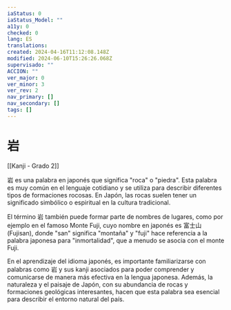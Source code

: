 ```yaml
---
iaStatus: 0
iaStatus_Model: ""
a11y: 0
checked: 0
lang: ES
translations: 
created: 2024-04-16T11:12:08.148Z
modified: 2024-06-10T15:26:26.068Z
supervisado: ""
ACCION: ""
ver_major: 0
ver_minor: 3
ver_rev: 2
nav_primary: []
nav_secondary: []
tags: []
---
```

# 岩

[[Kanji - Grado 2]]

岩 es una palabra en japonés que significa "roca" o "piedra". Esta palabra es muy común en el lenguaje cotidiano y se utiliza para describir diferentes tipos de formaciones rocosas. En Japón, las rocas suelen tener un significado simbólico o espiritual en la cultura tradicional.

El término 岩 también puede formar parte de nombres de lugares, como por ejemplo en el famoso Monte Fuji, cuyo nombre en japonés es 富士山 (Fujisan), donde "san" significa "montaña" y "fuji" hace referencia a la palabra japonesa para "inmortalidad", que a menudo se asocia con el monte Fuji.

En el aprendizaje del idioma japonés, es importante familiarizarse con palabras como 岩 y sus kanji asociados para poder comprender y comunicarse de manera más efectiva en la lengua japonesa. Además, la naturaleza y el paisaje de Japón, con su abundancia de rocas y formaciones geológicas interesantes, hacen que esta palabra sea esencial para describir el entorno natural del país.
